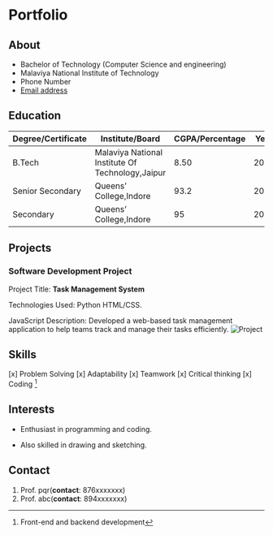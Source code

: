 # Portfolio

## About
+ Bachelor of Technology
(Computer Science and engineering)
+ Malaviya National Institute of Technology
+ Phone Number
+ [Email address](ruchika.yadav1285@gmail.com)

## Education
| Degree/Certificate | Institute/Board |CGPA/Percentage |Year|
|-------|--------|--------|--------|
| B.Tech | Malaviya National Institute Of Technology,Jaipur | 8.50 | 2027 |
| Senior Secondary |Queens’ College,Indore |93.2 | 2023|
| Secondary |Queens’ College,Indore |95 | 2021|

## Projects
### Software Development Project

Project Title: **Task Management System**

Technologies Used: Python HTML/CSS.

JavaScript Description: Developed a web-based task management application to help teams track and
manage their tasks efficiently.
![Project](https://www.ntaskmanager.com/wp-content/uploads/2020/10/project-design-in-project-management.png)

## Skills
[x] Problem Solving
[x] Adaptability
[x] Teamwork
[x] Critical thinking
[x] Coding [^1]

[^1]: Front-end and backend development

## Interests
* Enthusiast in programming and coding.
- Also skilled in drawing and sketching.

## Contact

1. Prof. pqr(**contact**: 876xxxxxxx)
2. Prof. abc(**contact**: 894xxxxxxx)
